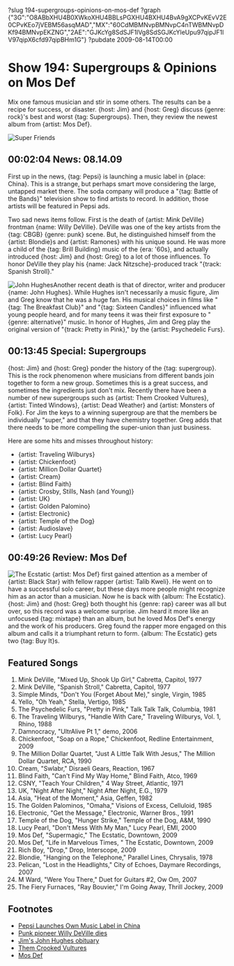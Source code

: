 ?slug 194-supergroups-opinions-on-mos-def
?graph {"3G":"O8ABbXHU4B0XWkoXHU4BBLsPGXHU4BXHU4BvA9gXCPvKEvV2E0CPvKEo7jVEBM56asqMAD","MX":"60CdMBMNvpBMNvpC4nTWBMNvpDKf94BMNvpEKZNG","2AE":"GJKcYg8SdSJF1lVg8SdSGJKcYleUpu97qipJF1lV97qipX6cfd97qipBHm1G"}
?pubdate 2009-08-14T00:00

# Show 194: Supergroups & Opinions on Mos Def
Mix one famous musician and stir in some others. The results can be a recipe for success, or disaster. {host: Jim} and {host: Greg} discuss {genre: rock}'s best and worst {tag: Supergroups}. Then, they review the newest album from {artist: Mos Def}.

![Super Friends](https://static.soundopinions.org/images/2012/supergroups.jpg)

## 00:02:04 News: 08.14.09
First up in the news, {tag: Pepsi} is launching a music label in {place: China}. This is a strange, but perhaps smart move considering the large, untapped market there. The soda company will produce a "{tag: Battle of the Bands}" television show to find artists to record. In addition, those artists will be featured in Pepsi ads.

Two sad news items follow. First is the death of {artist: Mink DeVille} frontman {name: Willy DeVille}. DeVille was one of the key artists from the {tag: CBGB} {genre: punk} scene. But, he distinguished himself from the {artist: Blondie}s and {artist: Ramones} with his unique sound. He was more a child of the {tag: Brill Building} music of the {era: '60s}, and actually introduced {host: Jim} and {host: Greg} to a lot of those influences. To honor DeVille they play his {name: Jack Nitzsche}-produced track "{track: Spanish Stroll}."

![John Hughes](https://static.soundopinions.org/assets/194/3G0.jpg)Another recent death is that of director, writer and producer {name: John Hughes}. While Hughes isn't necessarily a music figure, Jim and Greg know that he was a huge fan. His musical choices in films like "{tag: The Breakfast Club}" and "{tag: Sixteen Candles}" influenced what young people heard, and for many teens it was their first exposure to "{genre: alternative}" music. In honor of Hughes, Jim and Greg play the original version of "{track: Pretty in Pink}," by the {artist: Psychedelic Furs}.

## 00:13:45 Special: Supergroups
{host: Jim} and {host: Greg} ponder the history of the {tag: supergroup}. This is the rock phenomenon where musicians from different bands join together to form a new group. Sometimes this is a great success, and sometimes the ingredients just don't mix. Recently there have been a number of new supergroups such as {artist: Them Crooked Vultures}, {artist: Tinted Windows}, {artist: Dead Weather} and {artist: Monsters of Folk}. For Jim the keys to a winning supergroup are that the members be individually "super," and that they have chemistry together. Greg adds that there needs to be more compelling the super-union than just business.

Here are some hits and misses throughout history:

- {artist: Traveling Wilburys}
- {artist: Chickenfoot}
- {artist: Million Dollar Quartet}
- {artist: Cream}
- {artist: Blind Faith}
- {artist: Crosby, Stills, Nash (and Young)}
- {artist: UK}
- {artist: Golden Palomino}
- {artist: Electronic}
- {artist: Temple of the Dog}
- {artist: Audioslave}
- {artist: Lucy Pearl}

## 00:49:26 Review: Mos Def
![The Ecstatic](https://static.soundopinions.org/assets/194/2AE0.jpg)
{artist: Mos Def} first gained attention as a member of {artist: Black Star} with fellow rapper {artist: Talib Kweli}. He went on to have a successful solo career, but these days more people might recognize him as an actor than a musician. Now he is back with {album: The Ecstatic}. {host: Jim} and {host: Greg} both thought his {genre: rap} career was all but over, so this record was a welcome surprise. Jim heard it more like an unfocused {tag: mixtape} than an album, but he loved Mos Def's energy and the work of his producers. Greg found the rapper more engaged on this album and calls it a triumphant return to form. {album: The Ecstatic} gets two {tag: Buy It}s.

## Featured Songs
1. Mink DeVille, "Mixed Up, Shook Up Girl," Cabretta, Capitol, 1977
2. Mink DeVille, "Spanish Stroll," Cabretta, Capitol, 1977
3. Simple Minds, "Don't You (Forget About Me)," single, Virgin, 1985 
4. Yello, "Oh Yeah," Stella, Vertigo, 1985
5. The Psychedelic Furs, "Pretty in Pink," Talk Talk Talk, Columbia, 1981
6. The Traveling Wilburys, "Handle With Care," Traveling Wilburys, Vol. 1, Rhino, 1988
7. Damnocracy, "UltrAlive Pt 1," demo, 2006
8. Chickenfoot, "Soap on a Rope," Chickenfoot, Redline Entertainment, 2009
9. The Million Dollar Quartet, "Just A Little Talk With Jesus," The Million Dollar Quartet, RCA, 1990
10. Cream, "Swlabr," Disraeli Gears, Reaction, 1967
11. Blind Faith, "Can't Find My Way Home," Blind Faith, Atco, 1969
12. CSNY, "Teach Your Children," 4 Way Street, Atlantic, 1971
13. UK, "Night After Night," Night After Night, E.G., 1979
14. Asia, "Heat of the Moment," Asia, Geffen, 1982
15. The Golden Palominos, "Omaha," Visions of Excess, Celluloid, 1985
16. Electronic, "Get the Message," Electronic, Warner Bros., 1991
17. Temple of the Dog, "Hunger Strike," Temple of the Dog, A&M, 1990
18. Lucy Pearl, "Don't Mess With My Man," Lucy Pearl, EMI, 2000
19. Mos Def, "Supermagic," The Ecstatic, Downtown, 2009
20. Mos Def, "Life in Marvelous Times, " The Ecstatic, Downtown, 2009
21. Rich Boy, "Drop," Drop, Interscope, 2009
22. Blondie, "Hanging on the Telephone," Parallel Lines, Chrysalis, 1978
23. Pelican, "Lost in the Headlights," City of Echoes, Daymare Recordings, 2007
24. M Ward, "Were You There," Duet for Guitars #2, Ow Om, 2007
25. The Fiery Furnaces, "Ray Bouvier," I'm Going Away, Thrill Jockey, 2009

## Footnotes
- [Pepsi Launches Own Music Label in China](http://www.businessweek.com/globalbiz/blog/eyeonasia/archives/2009/08/pepsi_launches.html)
- [Punk pioneer Willy DeVille dies](http://news.bbc.co.uk/2/hi/entertainment/8193234.stm)
- [Jim's John Hughes obituary](http://www.jimdero.com/News%202009/JohnHughes.htm)
- [Them Crooked Vultures](https://www.facebook.com/crookedvultures/)
- [Mos Def](https://www.facebook.com/MosDef/)
